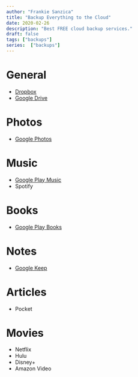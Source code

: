 ```yaml
---
author: "Frankie Sanzica"
title: "Backup Everything to the Cloud"
date: 2020-02-26
description: "Best FREE cloud backup services."
draft: false
tags: ["backups"]
series:  ["backups"]
---
```

# General
* [Dropbox](https://www.dropbox.com/)
* [Google Drive](https://www.google.com/drive/)

# Photos
* [Google Photos](https://photos.google.com/)

# Music
* [Google Play Music](https://play.google.com/music/listen)
* Spotify

# Books
* [Google Play Books](https://play.google.com/books)

# Notes
* [Google Keep](https://keep.google.com)

# Articles
* Pocket

# Movies
* Netflix
* Hulu
* Disney+
* Amazon Video
